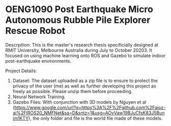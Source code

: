 # OENG1090 Post Earthquake Micro Autonomous Rubble Pile Explorer Rescue Robot

Descrpition: This is the master's research thesis specificially designed at RMIT University, Melbourne Australia during July to October 20203. It focused on using machine learning onto ROS and Gazebo to simulate indoor post-earthquake environments. 

Project Details:
1) Dataset: The dataset uploaded as a zip file is to ensure to protect the privacy of the user (me) as well as further developing this project as freely as possible. Please unzip them before proceeding.
2) Neural Network Training.
3) Gazebo Files: With conjunction with 3D models by Nguyen et al (https://www.google.com/url?q=https%3A%2F%2Fgithub.com%2Faioz-ai%2FIROS20_NMFNet&sa=D&sntz=1&usg=AOvVaw19BJuCfsK83J5Bunjm1KTY), the only folder and file is the world file made of these models.

